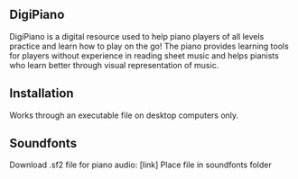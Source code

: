 ## DigiPiano
DigiPiano is a digital resource used to help piano players of all levels practice and learn how to play on the go! The piano provides learning tools for players without experience in reading sheet music and helps pianists who learn better through visual representation of music.

## Installation
Works through an executable file on desktop computers only.

## Soundfonts
Download .sf2 file for piano audio: [link]
Place file in soundfonts folder

